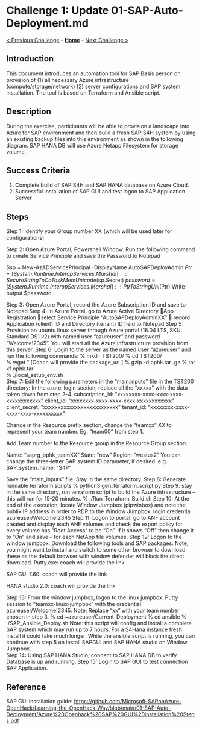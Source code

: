 # Challenge 1: Update 01-SAP-Auto-Deployment.md

[< Previous Challenge](./00-prereqs.md) - **[Home](../README.md)** - [Next Challenge >](./02-acr.md)

## Introduction

This document introduces an automation tool for SAP Basis person on provision of (1) all necessary Azure infrastructure (compute/storage/network) (2) server configurations and SAP system installation. The tool is based on Terraform and Ansible script.

## Description

During the exercise, participants will be able to provision a landscape into Azure for SAP environment and then build a fresh SAP S4H system by using an existing backup files into this environment as shown in the following diagram. SAP HANA DB will use Azure Netapp Filesystem for storage volume. 

## Success Criteria

1.	Complete build of SAP S4H and SAP HANA database on Azure Cloud.
2.	Successful Installation of SAP GUI and test logon to SAP Application Server

## Steps

Step 1: Identify your Group number XX (which will be used later for configurations)

Step 2: Open Azure Portal, Powershell Window. Run the following command to create Service Principle and save the Password to Notepad

$sp = New-AzADServicePrincipal -DisplayName AutoSAPDeployAdmin 
$Ptr = [System.Runtime.InteropServices.Marshal]::SecureStringToCoTaskMemUnicode($sp.Secret) 
$password = [System.Runtime.InteropServices.Marshal]::PtrToStringUni($Ptr) 
Write-output $password

Step 3: Open Azure Portal, record the Azure Subscription ID and save to Notepad
Step 4: In Azure Portal, go to Azure Active Directory App Registration select Service Principle “AutoSAPDeployAdminXX”  record Application (client) ID and Directory (tenant) ID field to Notepad
Step 5: Provision an ubuntu linux server through Azure portal (18.04 LTS, SKU: Standard DS1 v2) with named user “azureuser” and password “Welcome!2345”. You will start all the Azure infrastructure provision from this server.
Step 6: Login to the server as the named user “azureuser” and run the following commands:
% mkdir TST200/
% cd TST200/	 
% wget “ [Coach will provide the package_url ]
% gzip -d  ophk.tar .gz
% tar xf  ophk.tar	 
% ./local_setup_env.sh  
Step 7: Edit the following parameters in the “main.inputs” file in the TST200 directory: In the azure_login section, replace all the “xxxxx” with the data taken down from step 2-4. 
 subscription_id: "xxxxxxxx-xxxx-xxxx-xxxx-xxxxxxxxxxxx"
 client_id: "xxxxxxxx-xxxx-xxxx-xxxx-xxxxxxxxxxxx"	 
 client_secret:  "xxxxxxxxxxxxxxxxxxxxxxxxxx"       tenant_id:  "xxxxxxxx-xxxx-xxxx-xxxx-xxxxxxxxxx"  

Change in the Resource prefix section, change the “teamxx” XX to represent your team number. Eg. “team00” from step 1.

Add Team number to the Resource group in the Resource Group section:

Name: “saprg_ophk_teamXX”
State: “new”
Region: “westus2”
You can change the three-letter SAP system ID parameter, if desired. 
e.g. SAP_system_name: “S4P”

Save the “main_inputs” file. Stay in the same directory.
Step 8: Generate runnable terraform scripts 
% python3 gen_terraform_script.py 
Step 9: stay in the same directory, run terraform script to build the Azure infrastructure – this will run for 15-20 minutes.
% ./Run_Terraform_Build.sh 
Step 10: At the end of the execution, locate Window Jumpbox  (pipwinbox) and note the publix IP address in order to RDP to the Window Jumpbox. login credential:  azureuser/Welcome!2345 
Step 11: Logon to portal: go to ANF account created and display each ANF volumes and check the export policy for every volume has “Root Access” to be “On”. If it shows “Off” then change it to “On” and save – for each NetApp file volumes.
Step 12: Logon to the window jumpbox. Download the following tools and SAP packages: Note, you might want to install and switch to some other browser to download these as the default browser with window defender will block the direct download. 
Putty.exe: coach will provide the link 
 
SAP GUI 7.60: coach will provide the link 
 
HANA studio 2.0: coach will provide the link 

Step 13: From the window jumpbox, logon to the linux jumpbox:
Putty session to “teamxx-linux-jumpbox” with the credential  azureuser/Welcome!2345. Note: Replace “xx” with your team number chosen in step 3. 
% cd ~azureuser/Current_Deployment 
% cd ansible 
% ./SAP_Ansible_Deploy.sh 
Note: this script will config and install a complete SAP system which may run up to 7 hours. For a S4Hana instance fresh install it could take much longer. 
While the ansible script is running, you can continue with step 5 on install SAPGUI and SAP HANA studio on Window Jumpbox.  
Step 14: Using SAP HANA Studio, connect to SAP HANA DB to verify Database is up and running.
Step 15: Login to SAP GUI to test connection SAP Application.

## Reference

SAP GUI installation guide: https://github.com/Microsoft-SAPonAzure-OpenHack/Learning-the-OpenHack-Way/blob/main/01-SAP-Auto-Deployment/Azure%20Openhack%20SAP%20GUI%20installation%20Steps.pdf
